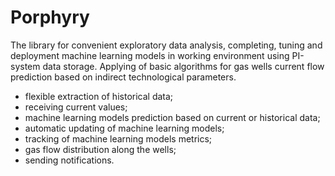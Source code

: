 # Porphyry

The library for convenient exploratory data analysis, completing, tuning and deployment machine learning models in working environment using PI-system data storage. Applying of basic algorithms for gas wells current flow prediction based on indirect technological parameters.

- flexible extraction of historical data; 
- receiving current values; 
- machine learning models prediction based on current or historical data; 
- automatic updating of machine learning models; 
- tracking of machine learning models metrics; 
- gas flow distribution along the wells; 
- sending notifications.